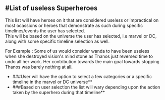 #List of useless Superheroes     
--   
This list will have heroes on it that are considered useless or impractical on most ocassions or heroes that demonstrate as such during specific timelines/events the user has selected.     
This will be based on the universe the user has selected, i.e marvel or DC, along with some specific timeline selection as well. 

For Example : Some of us would consider wanda to have been useless when she destroyed vision's mind stone as Thanos just reversed time to undo all her work. Her contribution towards the main goal towards stopping Thanos was barely nothing at all. 

- ###User will have the option to select a few categories or a specific timeline in the marvel or DC universe** 
- ###Based on user selection the list will wary depending upon the action taken by the superhero during that timeline**